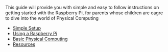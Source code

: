 This guide will provide you with simple and easy to follow instructions on getting started with the Raspberry Pi, for parents whose children are eagre to dive into the world of Physical Computing

- [Simple Setup](setup.md)
- [Using a Raspberry Pi](using.md)
- [Basic Physical Computing](physical.md)
- [Resources](resources.md)
